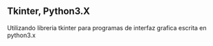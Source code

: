 ## Tkinter, Python3.X

Utilizando libreria tkinter para programas de interfaz grafica escrita en python3.x
